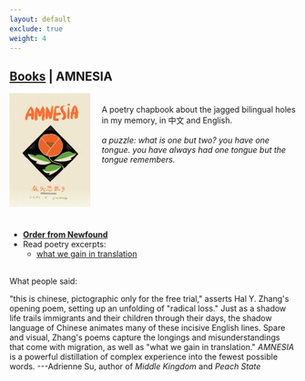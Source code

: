 ```yaml
---
layout: default
exclude: true
weight: 4
---
```


[Books](books) | AMNESIA
-------


<div style="float:left; margin-right:20px;"><img src="assets/amnesia.jpg" style="height:200px;"></div><div style="height:200px; padding-top:20px;">A poetry chapbook about the jagged bilingual
holes in my memory, in 中文 and English.
<br><br>
<em>a puzzle: what is one but two? you have one
tongue. you have always had one tongue but the tongue remembers.</em>
</div>

<div style="clear: both; margin: 20px;"></div>

- **[Order from Newfound](https://newfound.org/product-category/print/chapbooks/poetry/hal-y-zhang/)**
- Read poetry excerpts:
	- [what we gain in translation](http://www.kwelijournal.org/poetry-1/2019/9/6/what-we-gain-in-translation-by-hal-y-zhang)

<br>
What people said:

"this is chinese, pictographic only for the free trial," asserts Hal Y. Zhang's opening poem, setting up an unfolding of "radical loss." Just as a shadow life trails immigrants and their children through their days, the shadow language of Chinese animates many of these incisive English lines. Spare and visual, Zhang's poems capture the longings and misunderstandings that come with migration, as well as "what we gain in translation." *AMNESIA* is a powerful distillation of complex experience into the fewest possible words. ---Adrienne Su, author of *Middle Kingdom* and *Peach State*
